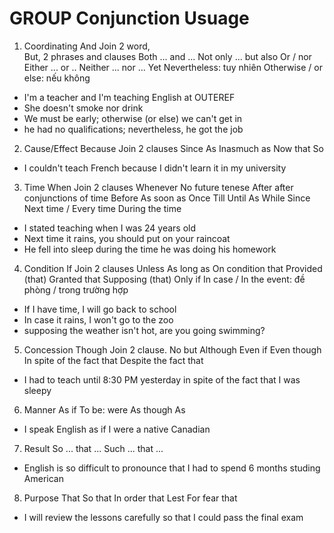 # GROUP                   Conjunction                         Usuage
1. Coordinating           And                                 Join 2 word,        
                          But,                                2 phrases and clauses
                          Both ... and ...
                          Not only ... but also
                          Or / nor
                          Either ... or ..
                          Neither ... nor ...
                          Yet
                          Nevertheless: tuy nhiên
                          Otherwise / or else: nếu không

* I'm a teacher and I'm teaching English at OUTEREF
* She doesn't smoke nor drink
* We must be early; otherwise (or else) we can't get in
* he had no qualifications; nevertheless, he got the job

2. Cause/Effect           Because                             Join 2 clauses
                          Since
                          As
                          Inasmuch as
                          Now that
                          So

* I couldn't teach French because I didn't learn it in my university

3. Time                   When                                Join 2 clauses
                          Whenever                            No future tenese
                          After                               after conjunctions of time
                          Before
                          As soon as
                          Once
                          Till
                          Until
                          As
                          While
                          Since
                          Next time / Every time
                          During the time

* I stated teaching when I was 24 years old
* Next time it rains, you should put on your raincoat
* He fell into sleep during the time he was doing his homework
  
4. Condition              If                                  Join 2 clauses
                          Unless
                          As long as
                          On condition that
                          Provided (that)
                          Granted that
                          Supposing (that)
                          Only if
                          In case / In the event: đề phòng / trong trường hợp
                          

* If I have time, I will go back to school
* In case it rains, I won't go to the zoo
* supposing the weather isn't hot, are you going swimming?
  
5. Concession             Though                              Join 2 clause. No but
                          Although
                          Even if
                          Even though
                          In spite of the fact that
                          Despite the fact that

* I had to teach until 8:30 PM yesterday in spite of the fact that I was sleepy
  
6. Manner                 As if                               To be: were
                          As though
                          As

* I speak English as if I were a native Canadian
  
7. Result                 So ... that ...
                          Such ... that ...

* English is so difficult to pronounce that I had to spend 6 months studing American
  
8. Purpose                That
                          So that
                          In order that
                          Lest
                          For fear that

* I will review the lessons carefully so that I could pass the final exam
